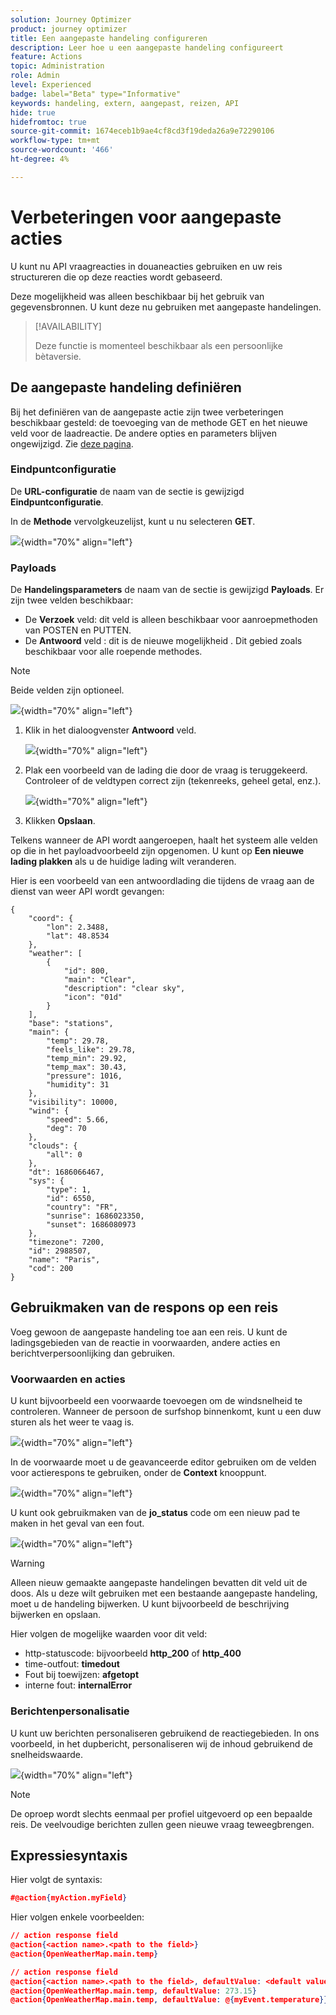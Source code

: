 ```yaml
---
solution: Journey Optimizer
product: journey optimizer
title: Een aangepaste handeling configureren
description: Leer hoe u een aangepaste handeling configureert
feature: Actions
topic: Administration
role: Admin
level: Experienced
badge: label="Beta" type="Informative"
keywords: handeling, extern, aangepast, reizen, API
hide: true
hidefromtoc: true
source-git-commit: 1674eceb1b9ae4cf8cd3f19deda26a9e72290106
workflow-type: tm+mt
source-wordcount: '466'
ht-degree: 4%

---
```


# Verbeteringen voor aangepaste acties

U kunt nu API vraagreacties in douaneacties gebruiken en uw reis structureren die op deze reacties wordt gebaseerd.

Deze mogelijkheid was alleen beschikbaar bij het gebruik van gegevensbronnen. U kunt deze nu gebruiken met aangepaste handelingen.

>[!AVAILABILITY]
>
>Deze functie is momenteel beschikbaar als een persoonlijke bètaversie.

## De aangepaste handeling definiëren

Bij het definiëren van de aangepaste actie zijn twee verbeteringen beschikbaar gesteld: de toevoeging van de methode GET en het nieuwe veld voor de laadreactie. De andere opties en parameters blijven ongewijzigd. Zie [deze pagina](../action/about-custom-action-configuration.md).

### Eindpuntconfiguratie

De **URL-configuratie** de naam van de sectie is gewijzigd **Eindpuntconfiguratie**.

In de **Methode** vervolgkeuzelijst, kunt u nu selecteren **GET**.

![](assets/action-response1.png){width="70%" align="left"}

### Payloads

De **Handelingsparameters** de naam van de sectie is gewijzigd **Payloads**. Er zijn twee velden beschikbaar:

* De **Verzoek** veld: dit veld is alleen beschikbaar voor aanroepmethoden van POSTEN en PUTTEN.
* De **Antwoord** veld : dit is de nieuwe mogelijkheid . Dit gebied zoals beschikbaar voor alle roepende methodes.

>[!NOTE]
> 
>Beide velden zijn optioneel.

![](assets/action-response2.png){width="70%" align="left"}

1. Klik in het dialoogvenster **Antwoord** veld.

   ![](assets/action-response3.png){width="70%" align="left"}

1. Plak een voorbeeld van de lading die door de vraag is teruggekeerd. Controleer of de veldtypen correct zijn (tekenreeks, geheel getal, enz.).

   ![](assets/action-response4.png){width="70%" align="left"}

1. Klikken **Opslaan**.

Telkens wanneer de API wordt aangeroepen, haalt het systeem alle velden op die in het payloadvoorbeeld zijn opgenomen. U kunt op **Een nieuwe lading plakken** als u de huidige lading wilt veranderen.

Hier is een voorbeeld van een antwoordlading die tijdens de vraag aan de dienst van weer API wordt gevangen:

```
{
    "coord": {
        "lon": 2.3488,
        "lat": 48.8534
    },
    "weather": [
        {
            "id": 800,
            "main": "Clear",
            "description": "clear sky",
            "icon": "01d"
        }
    ],
    "base": "stations",
    "main": {
        "temp": 29.78,
        "feels_like": 29.78,
        "temp_min": 29.92,
        "temp_max": 30.43,
        "pressure": 1016,
        "humidity": 31
    },
    "visibility": 10000,
    "wind": {
        "speed": 5.66,
        "deg": 70
    },
    "clouds": {
        "all": 0
    },
    "dt": 1686066467,
    "sys": {
        "type": 1,
        "id": 6550,
        "country": "FR",
        "sunrise": 1686023350,
        "sunset": 1686080973
    },
    "timezone": 7200,
    "id": 2988507,
    "name": "Paris",
    "cod": 200
}
```

## Gebruikmaken van de respons op een reis

Voeg gewoon de aangepaste handeling toe aan een reis. U kunt de ladingsgebieden van de reactie in voorwaarden, andere acties en berichtverpersoonlijking dan gebruiken.

### Voorwaarden en acties

U kunt bijvoorbeeld een voorwaarde toevoegen om de windsnelheid te controleren. Wanneer de persoon de surfshop binnenkomt, kunt u een duw sturen als het weer te vaag is.

![](assets/action-response5.png){width="70%" align="left"}

In de voorwaarde moet u de geavanceerde editor gebruiken om de velden voor actierespons te gebruiken, onder de **Context** knooppunt.

![](assets/action-response6.png){width="70%" align="left"}

U kunt ook gebruikmaken van de **jo_status** code om een nieuw pad te maken in het geval van een fout.

![](assets/action-response7.png){width="70%" align="left"}

>[!WARNING]
>
>Alleen nieuw gemaakte aangepaste handelingen bevatten dit veld uit de doos. Als u deze wilt gebruiken met een bestaande aangepaste handeling, moet u de handeling bijwerken. U kunt bijvoorbeeld de beschrijving bijwerken en opslaan.

Hier volgen de mogelijke waarden voor dit veld:

* http-statuscode: bijvoorbeeld **http_200** of **http_400**
* time-outfout: **timedout**
* Fout bij toewijzen: **afgetopt**
* interne fout: **internalError**

### Berichtenpersonalisatie

U kunt uw berichten personaliseren gebruikend de reactiegebieden. In ons voorbeeld, in het dupbericht, personaliseren wij de inhoud gebruikend de snelheidswaarde.

![](assets/action-response8.png){width="70%" align="left"}

>[!NOTE]
>
>De oproep wordt slechts eenmaal per profiel uitgevoerd op een bepaalde reis. De veelvoudige berichten zullen geen nieuwe vraag teweegbrengen.

## Expressiesyntaxis

Hier volgt de syntaxis:

```json
#@action{myAction.myField} 
```

Hier volgen enkele voorbeelden:

```json
// action response field
@action{<action name>.<path to the field>}
@action{OpenWeatherMap.main.temp}
```

```json
// action response field
@action{<action name>.<path to the field>, defaultValue: <default value expression>}
@action{OpenWeatherMap.main.temp, defaultValue: 273.15}
@action{OpenWeatherMap.main.temp, defaultValue: @{myEvent.temperature}} 
```


